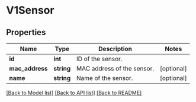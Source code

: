 # V1Sensor

## Properties
Name | Type | Description | Notes
------------ | ------------- | ------------- | -------------
**id** | **int** | ID of the sensor. | 
**mac_address** | **string** | MAC address of the sensor. | [optional] 
**name** | **string** | Name of the sensor. | [optional] 

[[Back to Model list]](../../README.md#documentation-for-models) [[Back to API list]](../../README.md#documentation-for-api-endpoints) [[Back to README]](../../README.md)

